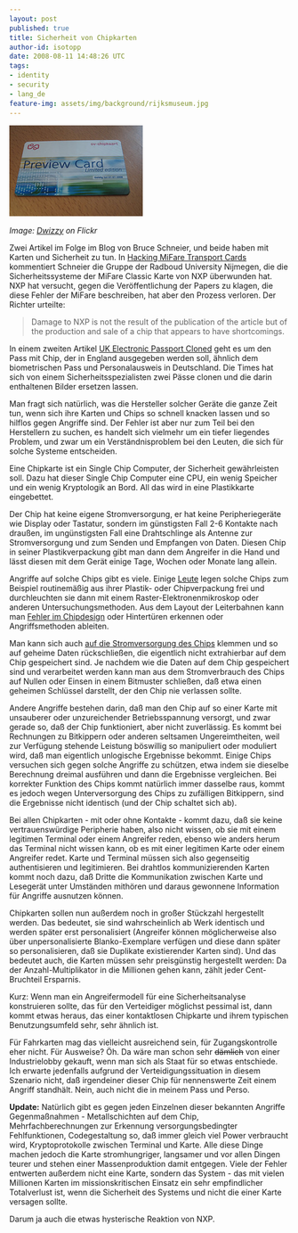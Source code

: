 ```yaml
---
layout: post
published: true
title: Sicherheit von Chipkarten
author-id: isotopp
date: 2008-08-11 14:48:26 UTC
tags:
- identity
- security
- lang_de
feature-img: assets/img/background/rijksmuseum.jpg
---
```


![](/uploads/chipkarte.jpg)

*Image: [Dwizzy](https://flickr.com/photos/dwizzy/412531283/) on Flickr*

Zwei Artikel im Folge im Blog von Bruce Schneier, und beide haben mit Karten und Sicherheit zu tun. 
In 
[Hacking MiFare Transport Cards](http://www.schneier.com/blog/archives/2008/08/hacking_mifare.html) 
kommentiert Schneier die Gruppe der Radboud University Nijmegen, die die Sicherheitssysteme der MiFare Classic Karte von NXP überwunden hat.
NXP hat versucht, gegen die Veröffentlichung der Papers zu klagen, die diese Fehler der MiFare beschreiben, hat aber den Prozess verloren. 
Der Richter urteilte: 

> Damage to NXP is not the result of the publication of the article but of the production and sale of a chip that appears to have shortcomings.

In einem zweiten Artikel 
[UK Electronic Passport Cloned](http://www.schneier.com/blog/archives/2008/08/uk_electronic_p.html) 
geht es um den Pass mit Chip, der in England ausgegeben werden soll, ähnlich dem biometrischen Pass und Personalausweis in Deutschland.
Die Times hat sich von einem Sicherheitsspezialisten zwei Pässe clonen und die darin enthaltenen Bilder ersetzen lassen.

Man fragt sich natürlich, was die Hersteller solcher Geräte die ganze Zeit tun, wenn sich ihre Karten und Chips so schnell knacken lassen und so hilflos gegen Angriffe sind.
Der Fehler ist aber nur zum Teil bei den Herstellern zu suchen, es handelt sich vielmehr um ein tiefer liegendes Problem, und zwar um ein Verständnisproblem bei den Leuten, die sich für solche Systeme entscheiden.

Eine Chipkarte ist ein Single Chip Computer, der Sicherheit gewährleisten soll.
Dazu hat dieser Single Chip Computer eine CPU, ein wenig Speicher und ein wenig Kryptologik an Bord. 
All das wird in eine Plastikkarte eingebettet.

Der Chip hat keine eigene Stromversorgung, er hat keine Peripheriegeräte wie Display oder Tastatur, sondern im günstigsten Fall 2-6 Kontakte nach draußen, im ungünstigsten Fall eine Drahtschlinge als Antenne zur Stromversorgung und zum Senden und Empfangen von Daten.
Diesen Chip in seiner Plastikverpackung gibt man dann dem Angreifer in die Hand und lässt diesen mit dem Gerät einige Tage, Wochen oder Monate lang allein.

Angriffe auf solche Chips gibt es viele. 
Einige 
[Leute](http://www.flylogic.net/blog/?p=26)
legen solche Chips zum Beispiel routinemäßig aus ihrer Plastik- oder Chipverpackung frei und durchleuchten sie dann mit einem Raster-Elektronenmikroskop oder anderen Untersuchungsmethoden. 
Aus dem Layout der Leiterbahnen kann man 
[Fehler im Chipdesign](http://www.flylogic.net/blog/?p=25)
oder Hintertüren erkennen oder Angriffsmethoden ableiten.

Man kann sich auch 
[auf die Stromversorgung des Chips](http://www.rfidguardian.org/index.php/Differential_Power_Analysis)
klemmen und so auf geheime Daten rückschließen, die eigentlich nicht extrahierbar auf dem Chip gespeichert sind.
Je nachdem wie die Daten auf dem Chip gespeichert sind und verarbeitet werden kann man aus dem Stromverbrauch des Chips auf Nullen oder Einsen in einem Bitmuster schließen, daß etwa einen geheimen Schlüssel darstellt, der den Chip nie verlassen sollte.

Andere Angriffe bestehen darin, daß man den Chip auf so einer Karte mit unsauberer oder unzureichender Betriebsspannung versorgt, und zwar gerade so, daß der Chip funktioniert, aber nicht zuverlässig.
Es kommt bei Rechnungen zu Bitkippern oder anderen seltsamen Ungereimtheiten, weil zur Verfügung stehende Leistung böswillig so manipuliert oder moduliert wird, daß man eigentlich unlogische Ergebnisse bekommt.
Einige Chips versuchen sich gegen solche Angriffe zu schützen, etwa indem sie dieselbe Berechnung dreimal ausführen und dann die Ergebnisse vergleichen. 
Bei korrekter Funktion des Chips kommt natürlich immer dasselbe raus, kommt es jedoch wegen Unterversorgung des Chips zu zufälligen Bitkippern, sind die Ergebnisse nicht identisch (und der Chip schaltet sich ab).

Bei allen Chipkarten - mit oder ohne Kontakte - kommt dazu, daß sie keine vertrauenswürdige Peripherie haben, also nicht wissen, ob sie mit einem legitimen Terminal oder einem Angreifer reden, ebenso wie anders herum das Terminal nicht wissen kann, ob es mit einer legitimen Karte oder einem Angreifer redet.
Karte und Terminal müssen sich also gegenseitig authentisieren und legitimieren.
Bei drahtlos kommunizierenden Karten kommt noch dazu, daß Dritte die Kommunikation zwischen Karte und Lesegerät unter Umständen mithören und daraus gewonnene Information für Angriffe ausnutzen können.

Chipkarten sollen nun außerdem noch in großer Stückzahl hergestellt werden.
Das bedeutet, sie sind wahrscheinlich ab Werk identisch und werden später erst personalisiert (Angreifer können möglicherweise also über unpersonalisierte Blanko-Exemplare verfügen und diese dann später so personalisieren, daß sie Duplikate existierender Karten sind).
Und das bedeutet auch, die Karten müssen sehr preisgünstig hergestellt werden: 
Da der Anzahl-Multiplikator in die Millionen gehen kann, zählt jeder Cent-Bruchteil Ersparnis.

Kurz: Wenn man ein Angreifermodell für eine Sicherheitsanalyse konstruieren sollte, das für den Verteidiger möglichst pessimal ist, dann kommt etwas heraus, das einer kontaktlosen Chipkarte und ihrem typischen Benutzungsumfeld sehr, sehr ähnlich ist.

Für Fahrkarten mag das vielleicht ausreichend sein, für Zugangskontrolle eher nicht.
Für Ausweise?
Öh.
Da wäre man schon sehr <strike>dämlich</strike> von einer Industrielobby gekauft, wenn man sich als Staat für so etwas entschiede.
Ich erwarte jedenfalls aufgrund der Verteidigungssituation in diesem Szenario nicht, daß irgendeiner dieser Chip für nennenswerte Zeit einem Angriff standhält.
Nein, auch nicht die in meinem Pass und Perso.

**Update:** 
Natürlich gibt es gegen jeden Einzelnen dieser bekannten Angriffe Gegenmaßnahmen - Metallschichten auf dem Chip, Mehrfachberechnungen zur Erkennung versorgungsbedingter Fehlfunktionen, Codegestaltung so, daß immer gleich viel Power verbraucht wird, Kryptoprotokolle zwischen Terminal und Karte.
Alle diese Dinge machen jedoch die Karte stromhungriger, langsamer und vor allen Dingen teurer und stehen einer Massenproduktion damit entgegen.
Viele der Fehler entwerten außerdem nicht eine Karte, sondern das System - das mit vielen Millionen Karten im missionskritischen Einsatz ein sehr empfindlicher Totalverlust ist, wenn die Sicherheit des Systems und nicht die einer Karte versagen sollte.

Darum ja auch die etwas hysterische Reaktion von NXP.
